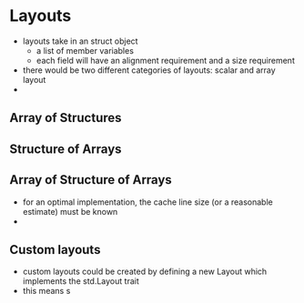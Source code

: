 # Layouts
* layouts take in an struct object
  * a list of member variables
  * each field will have an alignment requirement and a size requirement
* there would be two different categories of layouts: scalar and array layout
* 

## Array of Structures

## Structure of Arrays

## Array of Structure of Arrays
* for an optimal implementation, the cache line size (or a reasonable 
  estimate) must be known
* 

## Custom layouts
* custom layouts could be created by defining a new Layout which implements 
  the std.Layout trait
* this means s